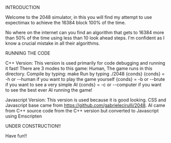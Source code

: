 INTRODUCTION

Welcome to the 2048 simulator, in this you will find my attempt to use expectimax to achieve the 16384 block 100% of the time.

No where on the internet can you find an algorithm that gets to 16384 more than 50% of the time using less than 10 look ahead steps. I'm confident as I know a crucial mistake in all their algorithms.

RUNNING THE CODE

C++ Version:
This version is used primarily for code debugging and running it fast! There are 3 modes to this game: Human, 
The game runs in this directory.
Compile by typing: make
Run by typing ./2048 {conds}
{conds} = -h  or --human            if you want to play the game yourself
{conds} = -b  or --brute            if you want to see a very simple AI
{conds} = -c  or --computer         if you want to see the best ever AI running the game!

Javascript Version:
This version is used because it is good looking. 
CSS and Javascript base came from https://github.com/gabrielecirulli/2048. 
AI came from C++ source code from the C++ version but converted to Javascript using Emscripten

UNDER CONSTRUCTION!!

Have fun!!
